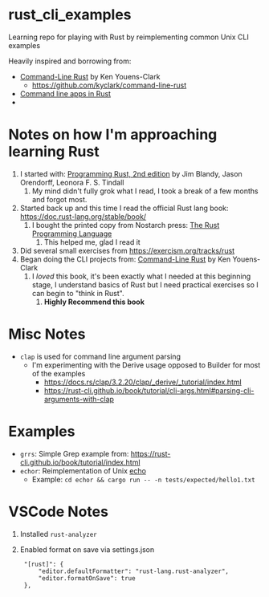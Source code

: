 # rust_cli_examples
Learning repo for playing with Rust by reimplementing common Unix CLI examples

Heavily inspired and borrowing from: 
* [Command-Line Rust](https://www.oreilly.com/library/view/command-line-rust/9781098109424/) by Ken Youens-Clark
  * https://github.com/kyclark/command-line-rust
* [Command line apps in Rust](https://rust-cli.github.io/book/index.html)
* 

# Notes on how I'm approaching learning Rust
1. I started with: [Programming Rust, 2nd edition](https://www.oreilly.com/library/view/programming-rust-2nd/9781492052586/) by Jim Blandy, Jason Orendorff, Leonora F. S. Tindall
    1. My mind didn't fully grok what I read, I took a break of a few months and forgot most.
1. Started back up and this time I read the official Rust lang book:  https://doc.rust-lang.org/stable/book/
    1. I bought the printed copy from Nostarch press: [The Rust Programming Language](https://nostarch.com/Rust2018)
        1. This helped me, glad I read it
1. Did several small exercises from https://exercism.org/tracks/rust
1. Began doing the CLI projects from: [Command-Line Rust](https://www.oreilly.com/library/view/command-line-rust/9781098109424/) by Ken Youens-Clark
   1. I *loved* this book, it's been exactly what I needed at this beginning stage, I understand basics of Rust but I need practical exercises so I can begin to "think in Rust".
        1. **Highly Recommend this book**

# Misc Notes
* `clap` is used for command line argument parsing
  * I'm experimenting with the Derive usage opposed to Builder for most of the examples
    * https://docs.rs/clap/3.2.20/clap/_derive/_tutorial/index.html
    * https://rust-cli.github.io/book/tutorial/cli-args.html#parsing-cli-arguments-with-clap
# Examples
   * `grrs`:  Simple Grep example from: https://rust-cli.github.io/book/tutorial/index.html
   * `echor`: Reimplementation of Unix [echo](https://www.unix.com/man-page/bsd/1/echo/) 
     * Example:  `cd echor && cargo run -- -n tests/expected/hello1.txt`
  



# VSCode Notes
1. Installed `rust-analyzer`
2. Enabled format on save via settings.json
   
        "[rust]": {
            "editor.defaultFormatter": "rust-lang.rust-analyzer",
            "editor.formatOnSave": true
        },
